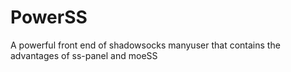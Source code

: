 # PowerSS
A powerful front end of shadowsocks manyuser that contains the advantages of ss-panel and moeSS
